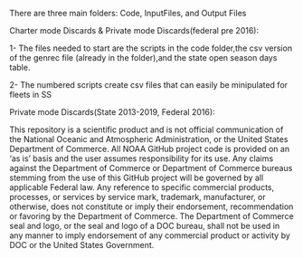 There are three main folders: Code, InputFiles, and Output Files

Charter mode Discards & Private mode Discards(federal pre 2016):

1- The files needed to start are the scripts in the code folder,the csv version of the genrec file (already in the folder),and the state open season days table.

2- The numbered scripts create csv files that can easily be minipulated for fleets in SS

Private mode Discards(State 2013-2019, Federal 2016):


This repository is a scientific product and is not official communication of the National Oceanic and Atmospheric Administration, or the United States Department of Commerce. All NOAA GitHub project code is provided on an ‘as is’ basis and the user assumes responsibility for its use. Any claims against the Department of Commerce or Department of Commerce bureaus stemming from the use of this GitHub project will be governed by all applicable Federal law. Any reference to specific commercial products, processes, or services by service mark, trademark, manufacturer, or otherwise, does not constitute or imply their endorsement, recommendation or favoring by the Department of Commerce. The Department of Commerce seal and logo, or the seal and logo of a DOC bureau, shall not be used in any manner to imply endorsement of any commercial product or activity by DOC or the United States Government.
